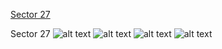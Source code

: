 [Sector 27](#sector27)

<a name = "sector27"></a>
Sector 27
![alt text](/images/HATS-69_Sector_27/HATS-69_Sector_27_a_TimeSeries.png)
![alt text](/images/HATS-69_Sector_27/HATS-69_Sector_27_b_FoldedLightCurve.png)
![alt text](/images/HATS-69_Sector_27/HATS-69_Sector_27_b_IndividualTransitsWithFit.png)
![alt text](/images/HATS-69_Sector_27/HATS-69_Sector_27_c_TimingResiduals.png)

